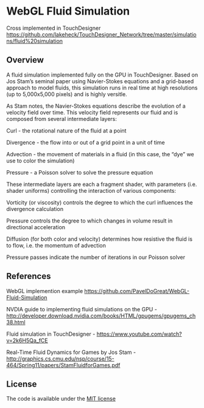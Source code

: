 # WebGL Fluid Simulation

Cross implemented in TouchDesigner https://github.com/lakeheck/TouchDesigner_Network/tree/master/simulations/fluid%20simulation

## Overview 
A fluid simulation implemented fully on the GPU in TouchDesigner. Based on Jos Stam’s seminal paper using Navier-Stokes equations and a grid-based approach to model fluids, this simulation runs in real time at high resolutions (up to 5,000x5,000 pixels) and is highly versitle. 

As Stam notes, the Navier-Stokes equations describe the evolution of a velocity field over time. This velocity field represents our fluid and is composed from several intermediate layers: 

Curl - the rotational nature of the fluid at a point 

Divergence - the flow into or out of a grid point in a unit of time 

Advection - the movement of materials in a fluid (in this case, the “dye” we use to color the simulation)

Pressure - a Poisson solver to solve the pressure equation

These intermediate layers are each a fragment shader, with parameters (i.e. shader uniforms) controlling the interaction of various components: 

Vorticity (or viscosity) controls the degree to which the curl influences the divergence calculation 

Pressure controls the degree to which changes in volume result in directional acceleration 

Diffusion (for both color and velocity) determines how resistive the fluid is to flow, i.e. the momentum of advection 

Pressure passes indicate the number of iterations in our Poisson solver 


## References

WebGL implemention example https://github.com/PavelDoGreat/WebGL-Fluid-Simulation 

NVDIA guide to implementing fluid simulations on the GPU - http://developer.download.nvidia.com/books/HTML/gpugems/gpugems_ch38.html

Fluid simulation in TouchDesigner - https://www.youtube.com/watch?v=2k6H5Qa_fCE

Real-Time Fluid Dynamics for Games by Jos Stam - http://graphics.cs.cmu.edu/nsp/course/15-464/Spring11/papers/StamFluidforGames.pdf

## License

The code is available under the [MIT license](LICENSE)
